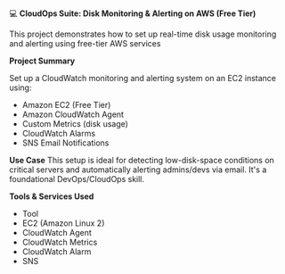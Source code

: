 💻 **CloudOps Suite: Disk Monitoring & Alerting on AWS (Free Tier)**

This project demonstrates how to set up real-time disk usage monitoring and alerting using free-tier AWS services

**Project Summary**

Set up a CloudWatch monitoring and alerting system on an EC2 instance using:

* Amazon EC2 (Free Tier)
* Amazon CloudWatch Agent
* Custom Metrics (disk usage)
* CloudWatch Alarms
* SNS Email Notifications

**Use Case**
This setup is ideal for detecting low-disk-space conditions on critical servers and automatically alerting admins/devs via email. It's a foundational DevOps/CloudOps skill.

**Tools & Services Used**
* Tool	
* EC2 (Amazon Linux 2)
* CloudWatch Agent	
* CloudWatch Metrics 
* CloudWatch Alarm	
* SNS

